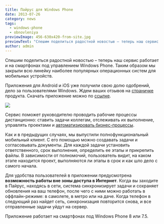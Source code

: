 ```yaml
---
title: Пайрус для Windows Phone
date: 2013-07-26
category: news
tags:
  - windows-phone
  - obnovleniya
previewImage: 456-630x420-from-site.jpg
previewText: "Спешим поделиться радостной новостью – теперь наш сервис работает и на смартфонах под управлением Windows Phone. Таким образом мы закрыли всю линейку наиболее популярных операционных систем для мобильных устройств."
author: admin
---
```

Спешим поделиться радостной новостью – теперь наш сервис работает и на смартфонах под управлением Windows Phone.  Таким образом мы закрыли всю линейку наиболее популярных операционных систем для мобильных устройств.

Приложения для Android и iOS уже получили свою долю одобрений, дело за пользователями Windows. Ждем ваших отзывов на [страничке](http://www.windowsphone.com/ru-ru/store/app/pyrus/8a6a9b50-6a90-4285-ab30-0504e9ac9bbc) продукта. Скачать приложение можно по [ссылке](http://www.windowsphone.com/ru-ru/store/app/pyrus/8a6a9b50-6a90-4285-ab30-0504e9ac9bbc).

![](Windows_Phone_Screenshot_Russian-180x300.webp)

Сервис поможет руководителю проводить рабочие процессы дистанционно: ставить задачи коллегам, отслеживать их выполнение, управлять проектами и [автоматизировать бизнес-процессы](https://pyrus.com/ru/blog/soglasovanie-dogovorov).

Как и в предыдущих случаях, мы выпустили полнофункциональный мобильный клиент. С его помощью можно создавать задачи и согласовывать документы. Для каждой задачи установить ответственного, срок выполнения, определить ее этапы и прикрепить файлы. В зависимости от полномочий, пользователь видит, на каком этапе находится проект, выполняются ли этапы в срок и как шло дело с самого начала.

Для удобства пользователей в приложении предусмотрена **возможность работы вне зоны доступа в Интернет**. Когда вы заходите в Пайрус, находясь в сети, система синхронизирует задачи и сохраняет обновления на ваш телефон, после чего с ними можно работать в оффлайн-режиме: в самолете, в метро или на даче. Когда телефон в следующий раз найдет сеть, синхронизация повторится снова, и все отправленные задачи уйдут на сервер.

Приложение работает на смартфонах под Windows Phone 8 или 7.5.